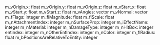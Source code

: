 m_vOrigin.x: float
m_vOrigin.y: float
m_vOrigin.z: float
m_vStart.x: float
m_vStart.y: float
m_vStart.z: float
m_vAngles: vector
m_vNormal: vector
m_fFlags: integer
m_flMagnitude: float
m_flScale: float
m_nAttachmentIndex: integer
m_nSurfaceProp: integer
m_iEffectName: integer
m_nMaterial: integer
m_nDamageType: integer
m_nHitBox: integer
entindex: integer
m_nOtherEntIndex: integer
m_nColor: integer
m_flRadius: float
m_bPositionsAreRelativeToEntity: integer